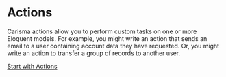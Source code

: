 # Actions

Carisma actions allow you to perform custom tasks on one or more Eloquent models. For example, you might write an action that sends an email to a user containing account data they have requested. Or, you might write an action to transfer a group of records to another user.

<section class="center">
    <a href="#/actions/define" class="button mx-auto">Start with Actions</a>
</section>

